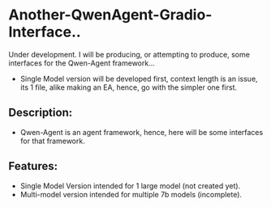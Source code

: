 # Another-QwenAgent-Gradio-Interface..
Under development. I will be producing, or attempting to produce, some interfaces for the Qwen-Agent framework...
- Single Model version will be developed first, context length is an issue, its 1 file, alike making an EA, hence, go with the simpler one first.

## Description:
- Qwen-Agent is an agent framework, hence, here will be some interfaces for that framework.

## Features:
- Single Model Version intended for 1 large model (not created yet).
- Multi-model version intended for multiple 7b models (incomplete).
